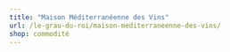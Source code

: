 ```yaml
---
title: "Maison Méditerranéenne des Vins"
url: /le-grau-du-roi/maison-mediterraneenne-des-vins/
shop: commodité
---
```

